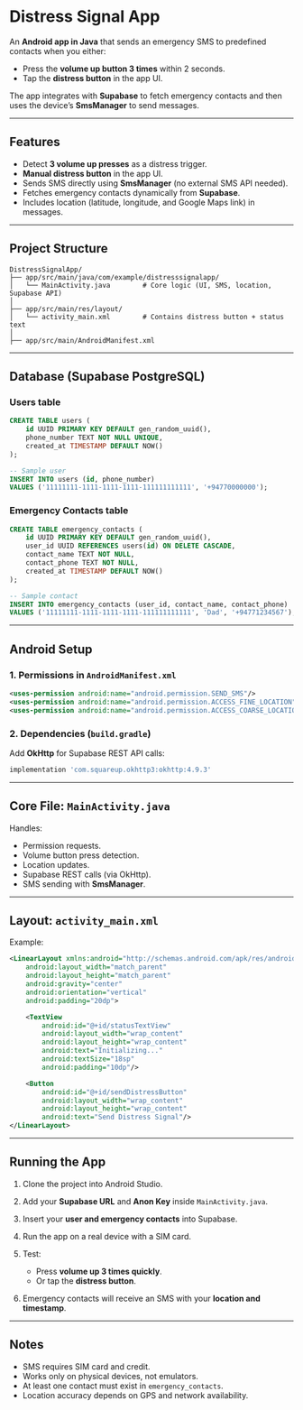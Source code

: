 
# Distress Signal App

An **Android app in Java** that sends an emergency SMS to predefined contacts when you either:

* Press the **volume up button 3 times** within 2 seconds.
* Tap the **distress button** in the app UI.

The app integrates with **Supabase** to fetch emergency contacts and then uses the device’s **SmsManager** to send messages.

---

## Features

* Detect **3 volume up presses** as a distress trigger.
* **Manual distress button** in the app UI.
* Sends SMS directly using **SmsManager** (no external SMS API needed).
* Fetches emergency contacts dynamically from **Supabase**.
* Includes location (latitude, longitude, and Google Maps link) in messages.

---

## Project Structure

```
DistressSignalApp/
├── app/src/main/java/com/example/distresssignalapp/
│   └── MainActivity.java        # Core logic (UI, SMS, location, Supabase API)
│
├── app/src/main/res/layout/
│   └── activity_main.xml        # Contains distress button + status text
│
├── app/src/main/AndroidManifest.xml
```

---

## Database (Supabase PostgreSQL)

### Users table

```sql
CREATE TABLE users (
    id UUID PRIMARY KEY DEFAULT gen_random_uuid(),
    phone_number TEXT NOT NULL UNIQUE,
    created_at TIMESTAMP DEFAULT NOW()
);

-- Sample user
INSERT INTO users (id, phone_number)
VALUES ('11111111-1111-1111-1111-111111111111', '+94770000000');
```

### Emergency Contacts table

```sql
CREATE TABLE emergency_contacts (
    id UUID PRIMARY KEY DEFAULT gen_random_uuid(),
    user_id UUID REFERENCES users(id) ON DELETE CASCADE,
    contact_name TEXT NOT NULL,
    contact_phone TEXT NOT NULL,
    created_at TIMESTAMP DEFAULT NOW()
);

-- Sample contact
INSERT INTO emergency_contacts (user_id, contact_name, contact_phone)
VALUES ('11111111-1111-1111-1111-111111111111', 'Dad', '+94771234567');
```

---

## Android Setup

### 1. Permissions in `AndroidManifest.xml`

```xml
<uses-permission android:name="android.permission.SEND_SMS"/>
<uses-permission android:name="android.permission.ACCESS_FINE_LOCATION"/>
<uses-permission android:name="android.permission.ACCESS_COARSE_LOCATION"/>
```

### 2. Dependencies (`build.gradle`)

Add **OkHttp** for Supabase REST API calls:

```gradle
implementation 'com.squareup.okhttp3:okhttp:4.9.3'
```

---

## Core File: `MainActivity.java`

Handles:

* Permission requests.
* Volume button press detection.
* Location updates.
* Supabase REST calls (via OkHttp).
* SMS sending with **SmsManager**.

---

## Layout: `activity_main.xml`

Example:

```xml
<LinearLayout xmlns:android="http://schemas.android.com/apk/res/android"
    android:layout_width="match_parent"
    android:layout_height="match_parent"
    android:gravity="center"
    android:orientation="vertical"
    android:padding="20dp">

    <TextView
        android:id="@+id/statusTextView"
        android:layout_width="wrap_content"
        android:layout_height="wrap_content"
        android:text="Initializing..."
        android:textSize="18sp"
        android:padding="10dp"/>

    <Button
        android:id="@+id/sendDistressButton"
        android:layout_width="wrap_content"
        android:layout_height="wrap_content"
        android:text="Send Distress Signal"/>
</LinearLayout>
```

---

## Running the App

1. Clone the project into Android Studio.
2. Add your **Supabase URL** and **Anon Key** inside `MainActivity.java`.
3. Insert your **user and emergency contacts** into Supabase.
4. Run the app on a real device with a SIM card.
5. Test:

   * Press **volume up 3 times quickly**.
   * Or tap the **distress button**.
6. Emergency contacts will receive an SMS with your **location and timestamp**.

---

## Notes

* SMS requires SIM card and credit.
* Works only on physical devices, not emulators.
* At least one contact must exist in `emergency_contacts`.
* Location accuracy depends on GPS and network availability.


